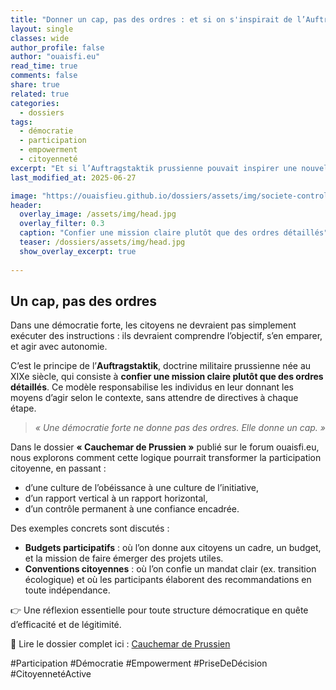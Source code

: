 ```yaml
---
title: "Donner un cap, pas des ordres : et si on s'inspirait de l’Auftragstaktik ?"
layout: single
classes: wide
author_profile: false
author: "ouaisfi.eu"
read_time: true
comments: false
share: true
related: true
categories:
  - dossiers
tags:
  - démocratie
  - participation
  - empowerment
  - citoyenneté
excerpt: "Et si l’Auftragstaktik prussienne pouvait inspirer une nouvelle manière de faire de la démocratie : non plus en donnant des ordres, mais en donnant un cap ?"
last_modified_at: 2025-06-27

image: "https://ouaisfieu.github.io/dossiers/assets/img/societe-controle-frictions.jpg"
header:
  overlay_image: /assets/img/head.jpg
  overlay_filter: 0.3
  caption: "Confier une mission claire plutôt que des ordres détaillés"
  teaser: /dossiers/assets/img/head.jpg
  show_overlay_excerpt: true
  
---
```


## Un cap, pas des ordres

Dans une démocratie forte, les citoyens ne devraient pas simplement exécuter des instructions : ils devraient comprendre l’objectif, s’en emparer, et agir avec autonomie.

C’est le principe de l’**Auftragstaktik**, doctrine militaire prussienne née au XIXe siècle, qui consiste à **confier une mission claire plutôt que des ordres détaillés**. Ce modèle responsabilise les individus en leur donnant les moyens d’agir selon le contexte, sans attendre de directives à chaque étape.

> *« Une démocratie forte ne donne pas des ordres. Elle donne un cap. »*

Dans le dossier **« Cauchemar de Prussien »** publié sur le forum ouaisfi.eu, nous explorons comment cette logique pourrait transformer la participation citoyenne, en passant :
- d’une culture de l’obéissance à une culture de l’initiative,
- d’un rapport vertical à un rapport horizontal,
- d’un contrôle permanent à une confiance encadrée.

Des exemples concrets sont discutés :
- **Budgets participatifs** : où l’on donne aux citoyens un cadre, un budget, et la mission de faire émerger des projets utiles.
- **Conventions citoyennes** : où l’on confie un mandat clair (ex. transition écologique) et où les participants élaborent des recommandations en toute indépendance.

👉 Une réflexion essentielle pour toute structure démocratique en quête d’efficacité et de légitimité.

📘 Lire le dossier complet ici : [Cauchemar de Prussien](https://ouaisfi.eu/viewtopic.php?t=74)

#Participation #Démocratie #Empowerment #PriseDeDécision #CitoyennetéActive

